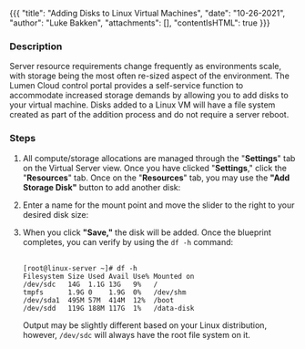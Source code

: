 {{{
  "title": "Adding Disks to Linux Virtual Machines",
  "date": "10-26-2021",
  "author": "Luke Bakken",
  "attachments": [],
  "contentIsHTML": true
}}}

<h3>Description</h3>

<p>Server resource requirements change frequently as environments scale, with storage being the most often re-sized aspect of the environment. The Lumen Cloud control portal provides a self-service function to accommodate increased storage demands by allowing you to add disks to your virtual machine. Disks added to a Linux VM will have a file system created as part of the addition process and do not require a server reboot.</p>

<h3>Steps</h3>

<ol>
  <li><p>All compute/storage allocations are managed through the "<strong>Settings</strong>" tab on the Virtual Server view. Once you have clicked "<strong>Settings</strong>," click the "<strong>Resources</strong>" tab. Once on the "<strong>Resources</strong>" tab, you may use the <strong>"Add Storage Disk"</strong> button to add another disk:</p>
  </li>
  <li>
  <p>Enter a name for the mount point and move the slider to the right to your desired disk size:</p>
  </li>
  <li>
  <p>When you click <strong>"Save,"</strong> the disk will be added. Once the blueprint completes, you can verify by using the <code>df -h</code> command:</p>
  <br>
  <code>[root@linux-server ~]# df -h<br />Filesystem Size Used Avail Use% Mounted on<br />/dev/sdc   14G  1.1G 13G   9%   /<br />tmpfs      1.9G 0    1.9G  0%   /dev/shm<br />/dev/sda1  495M 57M  414M  12%  /boot<br />/dev/sdd   119G 188M 117G  1%   /data-disk</code>
  <p>Output may be slightly different based on your Linux distribution, however, <code>/dev/sdc</code> will always have the root file system on it.</p>
  </li>
</ol>

